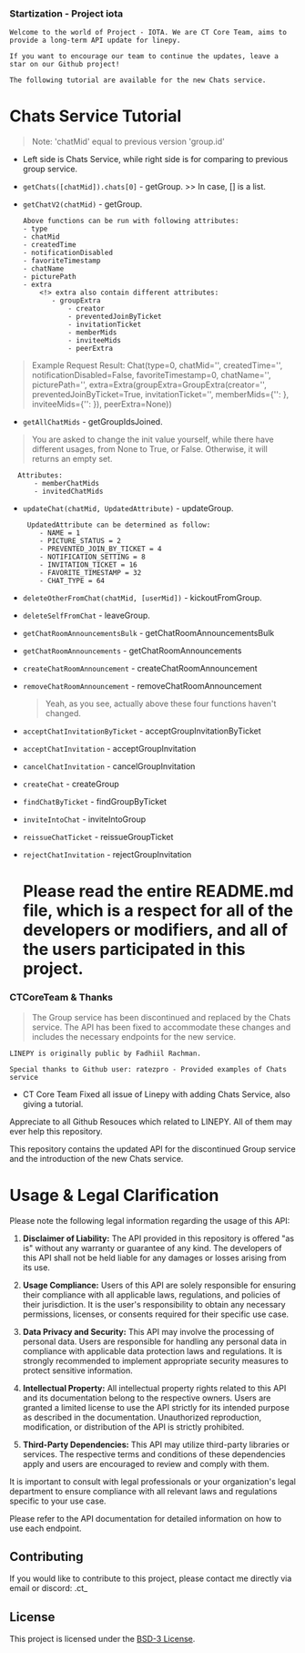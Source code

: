 ### Startization - Project iota

` Welcome to the world of Project - IOTA. We are CT Core Team, aims to provide a long-term API update for linepy. `

` If you want to encourage our team to continue the updates, leave a star on our Github project! `

` The following tutorial are available for the new Chats service. `

# Chats Service Tutorial

> Note: 'chatMid' equal to previous version 'group.id' 
* Left side is Chats Service, while right side is for comparing to previous group service. 

- `getChats([chatMid]).chats[0]` - getGroup. >> In case, [] is a list.
- `getChatV2(chatMid)` - getGroup.

      Above functions can be run with following attributes:   
      - type
      - chatMid
      - createdTime
      - notificationDisabled
      - favoriteTimestamp
      - chatName
      - picturePath
      - extra
          <!> extra also contain different attributes:
             - groupExtra
                 - creator
                 - preventedJoinByTicket
                 - invitationTicket
                 - memberMids
                 - inviteeMids
                 - peerExtra
  
> Example Request Result: Chat(type=0, chatMid='', createdTime='', notificationDisabled=False, favoriteTimestamp=0, chatName='', picturePath='', extra=Extra(groupExtra=GroupExtra(creator='', preventedJoinByTicket=True, invitationTicket='', memberMids={'': }, inviteeMids={'': }), peerExtra=None))

- `getAllChatMids` - getGroupIdsJoined.

> You are asked to change the init value yourself, while there have different usages, from None to True, or False. Otherwise, it will returns an empty set.

      Attributes:
          - memberChatMids
          - invitedChatMids

- `updateChat(chatMid, UpdatedAttribute)` - updateGroup.
  
       UpdatedAttribute can be determined as follow:
          - NAME = 1
          - PICTURE_STATUS = 2
          - PREVENTED_JOIN_BY_TICKET = 4
          - NOTIFICATION_SETTING = 8
          - INVITATION_TICKET = 16
          - FAVORITE_TIMESTAMP = 32
          - CHAT_TYPE = 64
  
- `deleteOtherFromChat(chatMid, [userMid])` - kickoutFromGroup.
- `deleteSelfFromChat` - leaveGroup.

- `getChatRoomAnnouncementsBulk` - getChatRoomAnnouncementsBulk      
- `getChatRoomAnnouncements` - getChatRoomAnnouncements
- `createChatRoomAnnouncement` - createChatRoomAnnouncement
- `removeChatRoomAnnouncement` - removeChatRoomAnnouncement
  > Yeah, as you see, actually above these four functions haven't changed.

- `acceptChatInvitationByTicket` - acceptGroupInvitationByTicket
- `acceptChatInvitation` - acceptGroupInvitation
- `cancelChatInvitation` - cancelGroupInvitation
- `createChat` - createGroup
- `findChatByTicket` - findGroupByTicket
- `inviteIntoChat` - inviteIntoGroup
- `reissueChatTicket` - reissueGroupTicket
- `rejectChatInvitation` - rejectGroupInvitation

  # Please read the entire README.md file, which is a respect for all of the developers or modifiers, and all of the users participated in this project.
  
### CTCoreTeam & Thanks

> The Group service has been discontinued and replaced by the Chats service. The API has been fixed to accommodate these changes and includes the necessary endpoints for the new service.

` LINEPY is originally public by Fadhiil Rachman. `

` Special thanks to Github user: ratezpro - Provided examples of Chats service `

* CT Core Team Fixed all issue of Linepy with adding Chats Service, also giving a tutorial. 

Appreciate to all Github Resouces which related to LINEPY. All of them may ever help this repository.

This repository contains the updated API for the discontinued Group service and the introduction of the new Chats service.


# Usage & Legal Clarification

Please note the following legal information regarding the usage of this API:

1. **Disclaimer of Liability:** The API provided in this repository is offered "as is" without any warranty or guarantee of any kind. The developers of this API shall not be held liable for any damages or losses arising from its use.

2. **Usage Compliance:** Users of this API are solely responsible for ensuring their compliance with all applicable laws, regulations, and policies of their jurisdiction. It is the user's responsibility to obtain any necessary permissions, licenses, or consents required for their specific use case.

3. **Data Privacy and Security:** This API may involve the processing of personal data. Users are responsible for handling any personal data in compliance with applicable data protection laws and regulations. It is strongly recommended to implement appropriate security measures to protect sensitive information.

4. **Intellectual Property:** All intellectual property rights related to this API and its documentation belong to the respective owners. Users are granted a limited license to use the API strictly for its intended purpose as described in the documentation. Unauthorized reproduction, modification, or distribution of the API is strictly prohibited.

5. **Third-Party Dependencies:** This API may utilize third-party libraries or services. The respective terms and conditions of these dependencies apply and users are encouraged to review and comply with them.

It is important to consult with legal professionals or your organization's legal department to ensure compliance with all relevant laws and regulations specific to your use case.

Please refer to the API documentation for detailed information on how to use each endpoint.

## Contributing

If you would like to contribute to this project, please contact me directly via email or discord: .ct_

## License

This project is licensed under the [BSD-3 License](LICENSE).
